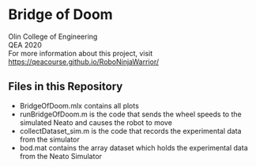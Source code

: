 # Bridge of Doom
Olin College of Engineering  
QEA 2020  
For more information about this project, visit https://qeacourse.github.io/RoboNinjaWarrior/  

## Files in this Repository
* BridgeOfDoom.mlx contains all plots 
* runBridgeOfDoom.m is the code that sends the wheel speeds to the simulated Neato and causes the robot to move
* collectDataset_sim.m is the code that records the experimental data from the simulator
* bod.mat contains the array dataset which holds the experimental data from the Neato Simulator


